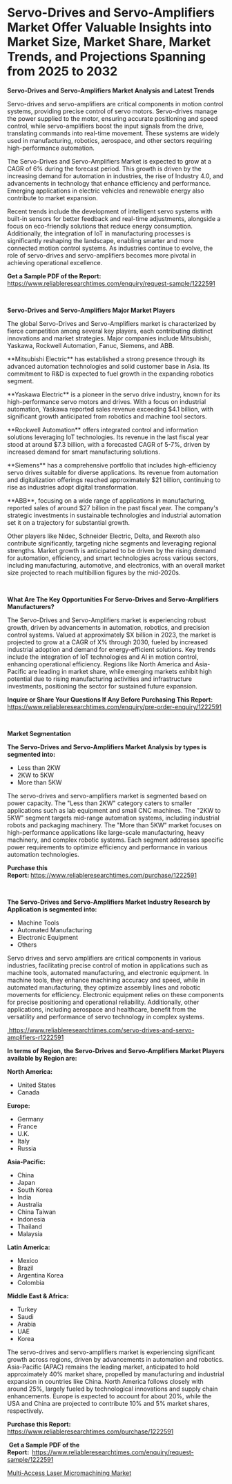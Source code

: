 <p><h1>Servo-Drives and Servo-Amplifiers Market Offer Valuable Insights into Market Size, Market Share, Market Trends, and Projections Spanning from 2025 to 2032</h1></p><p><strong>Servo-Drives and Servo-Amplifiers Market Analysis and Latest Trends</strong></p>
<p><p>Servo-drives and servo-amplifiers are critical components in motion control systems, providing precise control of servo motors. Servo-drives manage the power supplied to the motor, ensuring accurate positioning and speed control, while servo-amplifiers boost the input signals from the drive, translating commands into real-time movement. These systems are widely used in manufacturing, robotics, aerospace, and other sectors requiring high-performance automation.</p><p>The Servo-Drives and Servo-Amplifiers Market is expected to grow at a CAGR of 6% during the forecast period. This growth is driven by the increasing demand for automation in industries, the rise of Industry 4.0, and advancements in technology that enhance efficiency and performance. Emerging applications in electric vehicles and renewable energy also contribute to market expansion. </p><p>Recent trends include the development of intelligent servo systems with built-in sensors for better feedback and real-time adjustments, alongside a focus on eco-friendly solutions that reduce energy consumption. Additionally, the integration of IoT in manufacturing processes is significantly reshaping the landscape, enabling smarter and more connected motion control systems. As industries continue to evolve, the role of servo-drives and servo-amplifiers becomes more pivotal in achieving operational excellence.</p></p>
<p><strong>Get a Sample PDF of the Report:&nbsp;</strong> <a href="https://www.reliableresearchtimes.com/enquiry/request-sample/1222591?utm_campaign=1950&utm_medium=2&utm_source=Github&utm_content=ia&utm_term=02032025&utm_id=servo-drives-and-servo-amplifiers">https://www.reliableresearchtimes.com/enquiry/request-sample/1222591</a></p>
<p>&nbsp;</p>
<p><strong>Servo-Drives and Servo-Amplifiers Major Market Players</strong></p>
<p><p>The global Servo-Drives and Servo-Amplifiers market is characterized by fierce competition among several key players, each contributing distinct innovations and market strategies. Major companies include Mitsubishi, Yaskawa, Rockwell Automation, Fanuc, Siemens, and ABB.</p><p>**Mitsubishi Electric** has established a strong presence through its advanced automation technologies and solid customer base in Asia. Its commitment to R&D is expected to fuel growth in the expanding robotics segment.</p><p>**Yaskawa Electric** is a pioneer in the servo drive industry, known for its high-performance servo motors and drives. With a focus on industrial automation, Yaskawa reported sales revenue exceeding $4.1 billion, with significant growth anticipated from robotics and machine tool sectors.</p><p>**Rockwell Automation** offers integrated control and information solutions leveraging IoT technologies. Its revenue in the last fiscal year stood at around $7.3 billion, with a forecasted CAGR of 5-7%, driven by increased demand for smart manufacturing solutions.</p><p>**Siemens** has a comprehensive portfolio that includes high-efficiency servo drives suitable for diverse applications. Its revenue from automation and digitalization offerings reached approximately $21 billion, continuing to rise as industries adopt digital transformation.</p><p>**ABB**, focusing on a wide range of applications in manufacturing, reported sales of around $27 billion in the past fiscal year. The company's strategic investments in sustainable technologies and industrial automation set it on a trajectory for substantial growth.</p><p>Other players like Nidec, Schneider Electric, Delta, and Rexroth also contribute significantly, targeting niche segments and leveraging regional strengths. Market growth is anticipated to be driven by the rising demand for automation, efficiency, and smart technologies across various sectors, including manufacturing, automotive, and electronics, with an overall market size projected to reach multibillion figures by the mid-2020s.</p></p>
<p>&nbsp;</p>
<p><strong>What Are The Key Opportunities For Servo-Drives and Servo-Amplifiers Manufacturers?</strong></p>
<p><p>The Servo-Drives and Servo-Amplifiers market is experiencing robust growth, driven by advancements in automation, robotics, and precision control systems. Valued at approximately $X billion in 2023, the market is projected to grow at a CAGR of X% through 2030, fueled by increased industrial adoption and demand for energy-efficient solutions. Key trends include the integration of IoT technologies and AI in motion control, enhancing operational efficiency. Regions like North America and Asia-Pacific are leading in market share, while emerging markets exhibit high potential due to rising manufacturing activities and infrastructure investments, positioning the sector for sustained future expansion.</p></p>
<p><strong>Inquire or Share Your Questions If Any Before Purchasing This Report:</strong> <a href="https://www.reliableresearchtimes.com/enquiry/pre-order-enquiry/1222591?utm_campaign=1950&utm_medium=2&utm_source=Github&utm_content=ia&utm_term=02032025&utm_id=servo-drives-and-servo-amplifiers">https://www.reliableresearchtimes.com/enquiry/pre-order-enquiry/1222591</a></p>
<p>&nbsp;</p>
<p><strong>Market Segmentation</strong></p>
<p><strong>The Servo-Drives and Servo-Amplifiers Market Analysis by types is segmented into:</strong></p>
<p><ul><li>Less than 2KW</li><li>2KW to 5KW</li><li>More than 5KW</li></ul></p>
<p><p>The servo-drives and servo-amplifiers market is segmented based on power capacity. The "Less than 2KW" category caters to smaller applications such as lab equipment and small CNC machines. The "2KW to 5KW" segment targets mid-range automation systems, including industrial robots and packaging machinery. The "More than 5KW" market focuses on high-performance applications like large-scale manufacturing, heavy machinery, and complex robotic systems. Each segment addresses specific power requirements to optimize efficiency and performance in various automation technologies.</p></p>
<p><strong>Purchase this Report:&nbsp;</strong><a href="https://www.reliableresearchtimes.com/purchase/1222591?utm_campaign=1950&utm_medium=2&utm_source=Github&utm_content=ia&utm_term=02032025&utm_id=servo-drives-and-servo-amplifiers">https://www.reliableresearchtimes.com/purchase/1222591</a></p>
<p>&nbsp;</p>
<p><strong>The Servo-Drives and Servo-Amplifiers Market Industry Research by Application is segmented into:</strong></p>
<p><ul><li>Machine Tools</li><li>Automated Manufacturing</li><li>Electronic Equipment</li><li>Others</li></ul></p>
<p><p>Servo drives and servo amplifiers are critical components in various industries, facilitating precise control of motion in applications such as machine tools, automated manufacturing, and electronic equipment. In machine tools, they enhance machining accuracy and speed, while in automated manufacturing, they optimize assembly lines and robotic movements for efficiency. Electronic equipment relies on these components for precise positioning and operational reliability. Additionally, other applications, including aerospace and healthcare, benefit from the versatility and performance of servo technology in complex systems.</p></p>
<p><a href="https://www.reliableresearchtimes.com/servo-drives-and-servo-amplifiers-r1222591?utm_campaign=1950&utm_medium=2&utm_source=Github&utm_content=ia&utm_term=02032025&utm_id=servo-drives-and-servo-amplifiers">&nbsp;https://www.reliableresearchtimes.com/servo-drives-and-servo-amplifiers-r1222591</a></p>
<p><strong>In terms of Region, the Servo-Drives and Servo-Amplifiers Market Players available by Region are:</strong></p>
<p>
    <p> <strong> North America: </strong>
        <ul>
            <li>United States</li>
            <li>Canada</li>
        </ul>
        </p> 
    <p> <strong> Europe: </strong>
        <ul>
            <li>Germany</li>
            <li>France</li>
            <li>U.K.</li>
            <li>Italy</li>
            <li>Russia</li>
        </ul>
        </p> 
    <p> <strong> Asia-Pacific: </strong>
        <ul>
            <li>China</li>
            <li>Japan</li>
            <li>South Korea</li>
            <li>India</li>
            <li>Australia</li>
            <li>China Taiwan</li>
            <li>Indonesia</li>
            <li>Thailand</li>
            <li>Malaysia</li>
        </ul>
        </p> 
    <p> <strong> Latin America: </strong>
        <ul>
            <li>Mexico</li>
            <li>Brazil</li>
            <li>Argentina Korea</li>
            <li>Colombia</li>
        </ul>
        </p> 
    <p> <strong> Middle East & Africa: </strong>
        <ul>
            <li>Turkey</li>
            <li>Saudi</li>
            <li>Arabia</li>
            <li>UAE</li>
            <li>Korea</li>
        </ul>
    </p>
    </p>
<p><p>The servo-drives and servo-amplifiers market is experiencing significant growth across regions, driven by advancements in automation and robotics. Asia-Pacific (APAC) remains the leading market, anticipated to hold approximately 40% market share, propelled by manufacturing and industrial expansion in countries like China. North America follows closely with around 25%, largely fueled by technological innovations and supply chain enhancements. Europe is expected to account for about 20%, while the USA and China are projected to contribute 10% and 5% market shares, respectively.</p></p>
<p><strong>Purchase this Report: </strong><a href="https://www.reliableresearchtimes.com/purchase/1222591?utm_campaign=1950&utm_medium=2&utm_source=Github&utm_content=ia&utm_term=02032025&utm_id=servo-drives-and-servo-amplifiers">https://www.reliableresearchtimes.com/purchase/1222591</a></p>
<p>&nbsp;<strong>Get a Sample PDF of the Report:&nbsp;&nbsp;</strong><a href="https://www.reliableresearchtimes.com/enquiry/request-sample/1222591?utm_campaign=1950&utm_medium=2&utm_source=Github&utm_content=ia&utm_term=02032025&utm_id=servo-drives-and-servo-amplifiers">https://www.reliableresearchtimes.com/enquiry/request-sample/1222591</a></p>
<p><strong></strong></p>
<p><p><a href="https://github.com/OlenFleming68/Market-Research-Report-List-1/blob/main/multi-access-laser-micromachining-market.md?utm_campaign=1950&utm_medium=2&utm_source=Github&utm_content=ia&utm_term=02032025&utm_id=servo-drives-and-servo-amplifiers">Multi-Access Laser Micromachining Market</a></p></p>